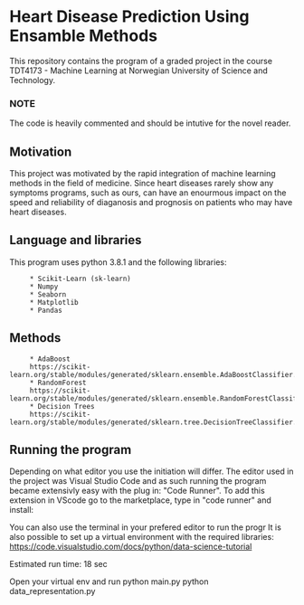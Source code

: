 
# Heart Disease Prediction Using Ensamble Methods

This repository contains the program of a graded project in the course TDT4173 - Machine Learning at Norwegian University of Science and Technology.


### NOTE ###

The code is heavily commented and should be intutive for the novel reader.

## Motivation
This project was motivated by the rapid integration of machine learning methods in the field of medicine. Since heart diseases rarely show any symptoms programs, such as ours, can have an enourmous impact on the speed and reliability of diaganosis and prognosis on patients who may have heart diseases. 


## Language and libraries

This program uses python 3.8.1 and the following libraries:

         * Scikit-Learn (sk-learn)
         * Numpy
         * Seaborn
         * Matplotlib
         * Pandas
         


## Methods

         * AdaBoost
         https://scikit-learn.org/stable/modules/generated/sklearn.ensemble.AdaBoostClassifier.html
         * RandomForest
         https://scikit-learn.org/stable/modules/generated/sklearn.ensemble.RandomForestClassifier.html
         * Decision Trees
         https://scikit-learn.org/stable/modules/generated/sklearn.tree.DecisionTreeClassifier.html


## Running the program

Depending on what editor you use the initiation will differ. The editor used in the project was Visual Studio Code and as such running the program became extensivly easy with the plug in: "Code Runner".
To add this extension in VScode go to the marketplace, type in "code runner" and install:



You can also use the terminal in your prefered editor to run the progr
It is also possible to set up a virtual environment with the required libraries: https://code.visualstudio.com/docs/python/data-science-tutorial

Estimated run time: 18 sec

Open your virtual env and run python main.py
                          python data_representation.py


